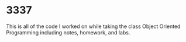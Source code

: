 # 3337
This is all of the code I worked on while taking the class Object Oriented Programming including notes, homework, and labs.
